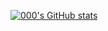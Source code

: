 [![000's GitHub stats](https://github-readme-stats.vercel.app/api?username=lucasw0908)](https://github.com/lucasw0908/github-readme-stats)
